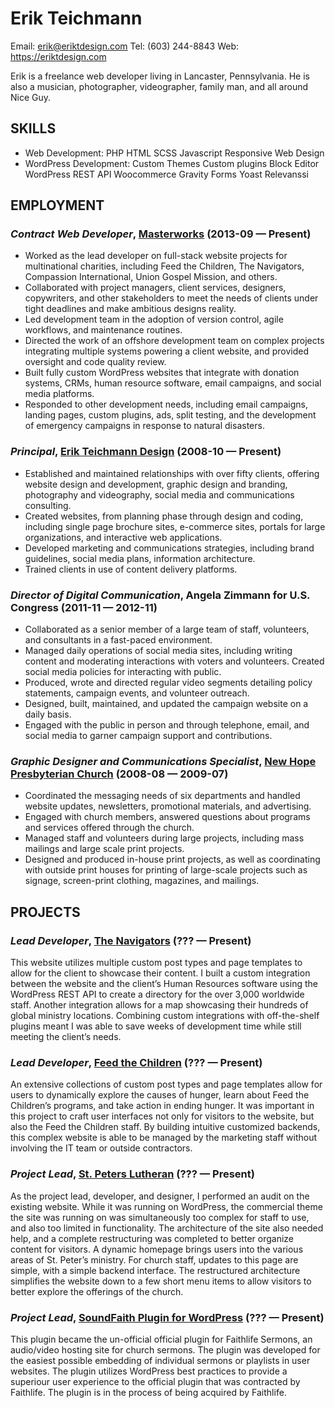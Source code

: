 Erik Teichmann
============
Email: erik@eriktdesign.com
Tel: (603) 244-8843
Web: https://eriktdesign.com

Erik is a freelance web developer living in Lancaster, Pennsylvania. He is also a musician, photographer, videographer, family man, and all around Nice Guy.

## SKILLS

  - Web Development: PHP HTML SCSS Javascript Responsive Web Design 
  - WordPress Development: Custom Themes Custom plugins Block Editor WordPress REST API Woocommerce Gravity Forms Yoast Relevanssi 

## EMPLOYMENT

### *Contract Web Developer*, [Masterworks](https://masterworks.com) (2013-09 — Present)


  - Worked as the lead developer on full-stack website projects for multinational charities, including Feed the Children, The Navigators, Compassion International, Union Gospel Mission, and others.
  - Collaborated with project managers, client services, designers, copywriters, and other stakeholders to meet the needs of clients under tight deadlines and make ambitious designs reality.
  - Led development team in the adoption of version control, agile workflows, and maintenance routines.
  - Directed the work of an offshore development team on complex projects integrating multiple systems powering a client website, and provided oversight and code quality review.
  - Built fully custom WordPress websites that integrate with donation systems, CRMs, human resource software, email campaigns, and social media platforms.
  - Responded to other development needs, including email campaigns, landing pages, custom plugins, ads, split testing, and the development of emergency campaigns in response to natural disasters.

### *Principal*, [Erik Teichmann Design](https://eriktdesign.com) (2008-10 — Present)


  - Established and maintained relationships with over fifty clients, offering website design and development, graphic design and branding, photography and videography, social media and communications consulting.
  - Created websites, from planning phase through design and coding, including single page brochure sites, e-commerce sites, portals for large organizations, and interactive web applications.
  - Developed marketing and communications strategies, including brand guidelines, social media plans, information architecture.
  - Trained clients in use of content delivery platforms.

### *Director of Digital Communication*, Angela Zimmann for U.S. Congress (2011-11 — 2012-11)


  - Collaborated as a senior member of a large team of staff, volunteers, and consultants in a fast-paced environment.
  - Managed daily operations of social media sites, including writing content and moderating interactions with voters and volunteers. Created social media policies for interacting with public.
  - Produced, wrote and directed regular video segments detailing policy statements, campaign events, and volunteer outreach.
  - Designed, built, maintained, and updated the campaign website on a daily basis.
  - Engaged with the public in person and through telephone, email, and social media to garner campaign support and contributions.

### *Graphic Designer and Communications Specialist*, [New Hope Presbyterian Church](http://www.newhopefortmyers.org) (2008-08 — 2009-07)


  - Coordinated the messaging needs of six departments and handled website updates, newsletters, promotional materials, and advertising.
  - Engaged with church members, answered questions about programs and services offered through the church.
  - Managed staff and volunteers during large projects, including mass mailings and large scale print projects.
  - Designed and produced in-house print projects, as well as coordinating with outside print houses for printing of large-scale projects such as signage, screen-print clothing, magazines, and mailings.


## PROJECTS

### *Lead Developer*, [The Navigators](https://navigaors.org) (??? — Present)


This website utilizes multiple custom post types and page templates to allow for the client to showcase their content. I built a custom integration between the website and the client’s Human Resources software using the WordPress REST API to create a directory for the over 3,000 worldwide staff. Another integration allows for a map showcasing their hundreds of global ministry locations. Combining custom integrations with off-the-shelf plugins meant I was able to save weeks of development time while still meeting the client’s needs.

### *Lead Developer*, [Feed the Children](https://feedthechildren.org) (??? — Present)


An extensive collections of custom post types and page templates allow for users to dynamically explore the causes of hunger, learn about Feed the Children’s programs, and take action in ending hunger. It was important in this project to craft user interfaces not only for visitors to the website, but also the Feed the Children staff. By building intuitive customized backends, this complex website is able to be managed by the marketing staff without involving the IT team or outside contractors.

### *Project Lead*, [St. Peters Lutheran](https://stpeterslutheran.org) (??? — Present)


As the project lead, developer, and designer, I performed an audit on the existing website. While it was running on WordPress, the commercial theme the site was running on was simultaneously too complex for staff to use, and also too limited in functionality. The architecture of the site also needed help, and a complete restructuring was completed to better organize content for visitors. A dynamic homepage brings users into the various areas of St. Peter’s ministry. For church staff, updates to this page are simple, with a simple backend interface. The restructured architecture simplifies the website down to a few short menu items to allow visitors to better explore the offerings of the church.

### *Project Lead*, [SoundFaith Plugin for WordPress](https://wordpress.org/plugins/soundfaith-embed) (??? — Present)


This plugin became the un-official official plugin for Faithlife Sermons, an audio/video hosting site for church sermons. The plugin was developed for the easiest possible embedding of individual sermons or playlists in user websites. The plugin utilizes WordPress best practices to provide a superiour user experience to the official plugin that was contracted by Faithlife. The plugin is in the process of being acquired by Faithlife.













